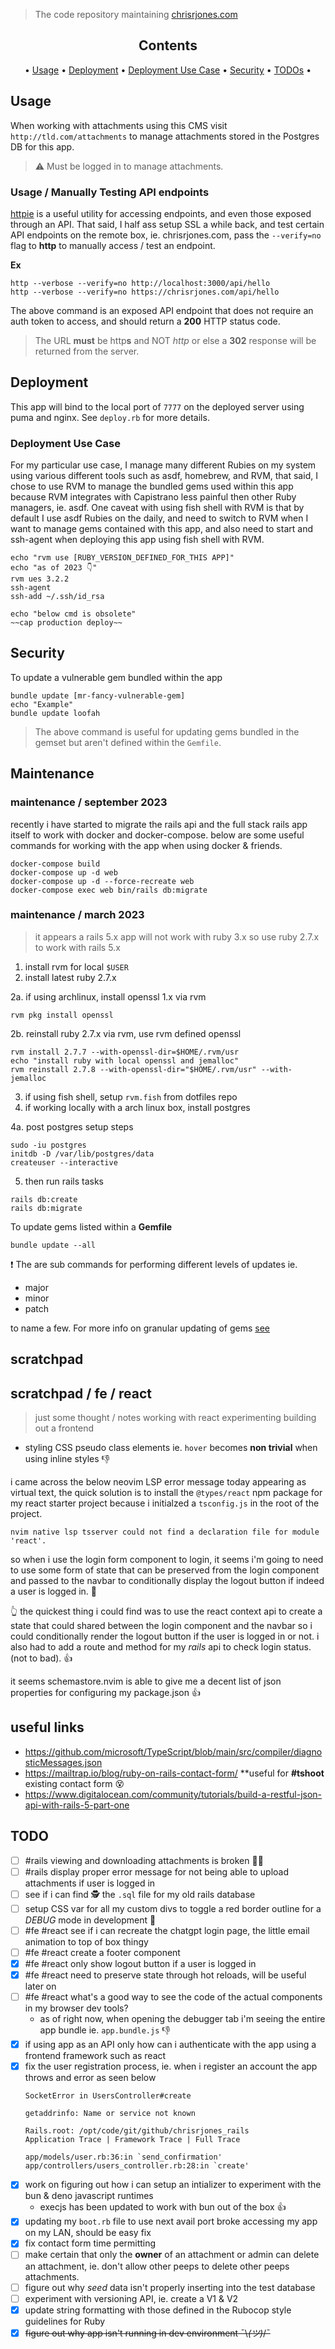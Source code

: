> The code repository maintaining [chrisrjones.com](http://www.chrisrjones.com)

<div align="center">

## Contents

<a name="contents"></a>

• [Usage](#usage) • [Deployment](#deployment) • [Deployment Use Case](#deployment-use-case) • [Security](#security) • [TODOs](#todos) •

</div>

## Usage

<a name="usage"></a>

When working with attachments using this CMS visit `http://tld.com/attachments` to manage attachments stored in the Postgres DB for this app.

> ⚠️ Must be logged in to manage attachments.


### Usage / Manually Testing API endpoints

<a id="usage-testing-api-endpoints"></a>

[httpie](https://httpie.org) is a useful utility for accessing endpoints, and even those exposed through an API.  That said, I half ass setup SSL a while back, and test certain API endpoints on the remote box, ie. chrisrjones.com, pass the `--verify=no` flag to **http** to manually access / test an endpoint.

<strong>Ex</strong>

```shell
http --verbose --verify=no http://localhost:3000/api/hello
http --verbose --verify=no https://chrisrjones.com/api/hello
```

The above command is an exposed API endpoint that does not require an auth token to access, and should return a **200** HTTP status code.

> The URL **must** be http**s** and NOT _http_ or else a **302** response will be returned from the server.

## Deployment

<a id="deployment"></a>

This app will bind to the local port of `7777` on the deployed server using puma and nginx.  See `deploy.rb` for more details.

### Deployment Use Case

<a id="deployment-use-case"></a>

For my particular use case, I manage many different Rubies on my system using various different tools such as asdf, homebrew, and RVM, that said, I chose to use RVM to manage the bundled gems used within this app because RVM integrates with Capistrano less painful then other Ruby managers, ie. asdf.  One caveat with using fish shell with RVM is that by default I use asdf Rubies on the daily, and need to switch to RVM when I want to manage gems contained with this app, and also need to start and ssh-agent when deploying this app using fish shell with RVM.

```shell
echo "rvm use [RUBY_VERSION_DEFINED_FOR_THIS APP]"
echo "as of 2023 👇"
rvm ues 3.2.2
ssh-agent
ssh-add ~/.ssh/id_rsa

echo "below cmd is obsolete"
~~cap production deploy~~
```

## Security

<a id="security"></a>

To update a vulnerable gem bundled within the app

```shell
bundle update [mr-fancy-vulnerable-gem]
echo "Example"
bundle update loofah
```

> The above command is useful for updating gems bundled in the gemset but aren't defined within the `Gemfile`.

## Maintenance

<a id="maintenance"></a>

### maintenance / september 2023

recently i have started to migrate the rails api and the full stack rails app itself to work with docker and docker-compose. below are some useful commands for working with the app when using docker & friends.

```
docker-compose build
docker-compose up -d web
docker-compose up -d --force-recreate web
docker-compose exec web bin/rails db:migrate
```

### maintenance / march 2023

> it appears a rails 5.x app will not work with ruby 3.x so use ruby 2.7.x to work with rails 5.x

1. install rvm for local `$USER`
2. install latest ruby 2.7.x

  2a. if using archlinux, install openssl 1.x via rvm

  ```shell
  rvm pkg install openssl
  ```

  2b. reinstall ruby 2.7.x via rvm, use rvm defined openssl

  ```
  rvm install 2.7.7 --with-openssl-dir=$HOME/.rvm/usr
  echo "install ruby with local openssl and jemalloc"
  rvm reinstall 2.7.8 --with-openssl-dir="$HOME/.rvm/usr" --with-jemalloc
  ```

3. if using fish shell, setup `rvm.fish` from dotfiles repo
4. if working locally with a arch linux box, install postgres

  4a. post postgres setup steps

  ```
  sudo -iu postgres
  initdb -D /var/lib/postgres/data
  createuser --interactive
  ```

5. then run rails tasks

  ```
  rails db:create
  rails db:migrate
  ```

To update gems listed within a **Gemfile**

```shell
bundle update --all
```

❗️ The are sub commands for performing different levels of updates ie.

- major
- minor
- patch

to name a few.  For more info on granular updating of gems [see](https://bundler.io/v2.0/man/bundle-update.1.html)


## scratchpad

<a id="scratchpad"></a>

## scratchpad / fe / react

> just some thought / notes working with react experimenting building out a frontend

- styling CSS pseudo class elements ie. `hover` becomes **non trivial** when using inline styles 👎️

i came across the below neovim LSP error message today appearing as virtual text, the quick solution is to install the `@types/react` npm package for my react starter project because i initialzed a `tsconfig.js` in the root of the project.

```
nvim native lsp tsserver could not find a declaration file for module 'react'.
```

so when i use the login form component to login, it seems i'm going to need to use some form of state that can be preserved from the login component and passed to the navbar to conditionally display the logout button if indeed a user is logged in. 🤔

👆️ the quickest thing i could find was to use the react context api to create a state that could shared between the login component and the navbar so i could conditionally render the logout button if the user is logged in or not. i also had to add a route and method for my _rails_ api to check login status. (not to bad). 👍️

it seems schemastore.nvim is able to give me a decent list of json properties for configuring my package.json 👍️

## useful links

<a id="useful-links"></a>

- https://github.com/microsoft/TypeScript/blob/main/src/compiler/diagnosticMessages.json
- https://mailtrap.io/blog/ruby-on-rails-contact-form/ **useful for **#tshoot** existing contact form 😵
- https://www.digitalocean.com/community/tutorials/build-a-restful-json-api-with-rails-5-part-one

## TODO

<a id="todo"></a>

- [ ] #rails viewing and downloading attachments is broken 🤦‍♂️
- [ ] #rails display proper error message for not being able to upload attachments if user is logged in
- [ ] see if i can find 🕵️ the `.sql` file for my old rails database
- [ ] setup CSS var for all my custom divs to toggle a red border outline for a _DEBUG_ mode in development 🤔
- [ ] #fe #react see if i can recreate the chatgpt login page, the little email animation to top of box thingy
- [ ] #fe #react create a footer component
- [x] #fe #react only show logout button if a user is logged in
- [x] #fe #react need to preserve state through hot reloads, will be useful later on
- [ ] #fe #react what's a good way to see the code of the actual components in my browser dev tools?
    - as of right now, when opening the debugger tab i'm seeing the entire app bundle ie. `app.bundle.js` 👎️
- [x] if using app as an API only how can i authenticate with the app using a frontend framework such as react
- [x] fix the user registration process, ie. when i register an account the app throws and error as seen below
    ```
    SocketError in UsersController#create

    getaddrinfo: Name or service not known

    Rails.root: /opt/code/git/github/chrisrjones_rails
    Application Trace | Framework Trace | Full Trace

    app/models/user.rb:36:in `send_confirmation'
    app/controllers/users_controller.rb:28:in `create'
    ```
- [x] work on figuring out how i can setup an intializer to experiment with the bun & deno javascript runtimes
    - execjs has been updated to work with bun out of the box 👍️
- [x] updating my `boot.rb` file to use next avail port broke accessing my app on my LAN, should be easy fix
- [x] fix contact form time permitting
- [ ] make certain that only the **owner** of an attachment or admin can delete an attachment, ie. don't allow other peeps to delete other peeps attachments.
- [ ] figure out why _seed_ data isn't properly inserting into the test database
- [ ] experiment with versioning API, ie. create a V1 & V2
- [x] update string formatting with those defined in the Rubocop style guidelines for Ruby
- [x] ~~figure out why app isn't running in dev environment ¯\\_(ツ)_/¯~~
